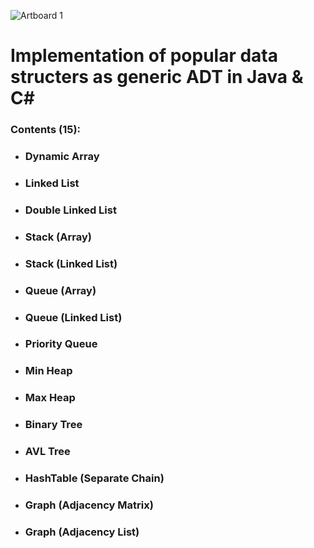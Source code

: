 ![Artboard 1](https://github.com/user-attachments/assets/0d1ad08e-4183-4995-8fcc-9be26f527f9c)
# Implementation of popular data structers as generic ADT in Java & C#

### Contents (15):
- ### Dynamic Array
- ### Linked List
- ### Double Linked List
- ### Stack (Array)
- ### Stack (Linked List)
- ### Queue (Array)
- ### Queue (Linked List)
- ### Priority Queue
- ### Min Heap
- ### Max Heap
- ### Binary Tree
- ### AVL Tree
- ### HashTable (Separate Chain)
- ### Graph (Adjacency Matrix)
- ### Graph (Adjacency List)
